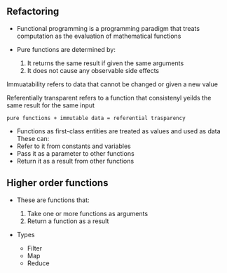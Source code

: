 ## Refactoring

- Functional programming is a programming paradigm that treats computation as the evaluation of mathematical functions

- Pure functions are determined by:
  1. It returns the same result if given the same arguments
  2. It does not cause any observable side effects

Immuatability refers to data that cannot be changed or given a new value

Referentially transparent refers to a function that consistenyl yeilds the same result for the same input

`pure functions + immutable data = referential trasparency`

- Functions as first-class entities are treated as values and used as data
 These can:
 - Refer to it from constants and variables
 - Pass it as a parameter to other functions
 - Return it as a result from other functions
 

## Higher order functions 

- These are functions that:
  1. Take one or more functions as arguments
  2. Return a function as a result
  
- Types
  + Filter
  + Map
  + Reduce
  



